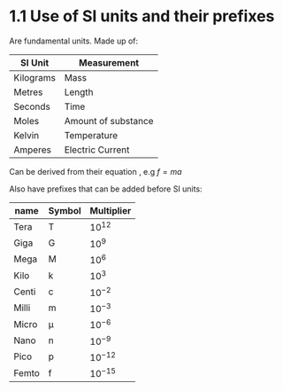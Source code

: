 # 1.1 Use of SI units and their prefixes

Are fundamental units. Made up of:

| SI Unit   | Measurement         |
| --------- | ------------------- |
| Kilograms | Mass                |
| Metres    | Length              |
| Seconds   | Time                |
| Moles     | Amount of substance |
| Kelvin    | Temperature         |
| Amperes   | Electric Current    |

Can be derived from their equation , e.g $f = ma$

Also have prefixes that can be added before SI units:

| name  | Symbol | Multiplier |
| ----- | ------ | ---------- |
| Tera  | T      | $10^{12}$  |
| Giga  | G      | $10^{9}$   |
| Mega  | M      | $10^{6}$   |
| Kilo  | k      | $10^{3}$   |
| Centi | c      | $10^{-2}$  |
| Milli | m      | $10^{-3}$  |
| Micro |  μ      | $10^{-6}$  |
| Nano  | n      | $10^{-9}$  |
| Pico  | p      | $10^{-12}$ |
| Femto | f      | $10^{-15}$           |
